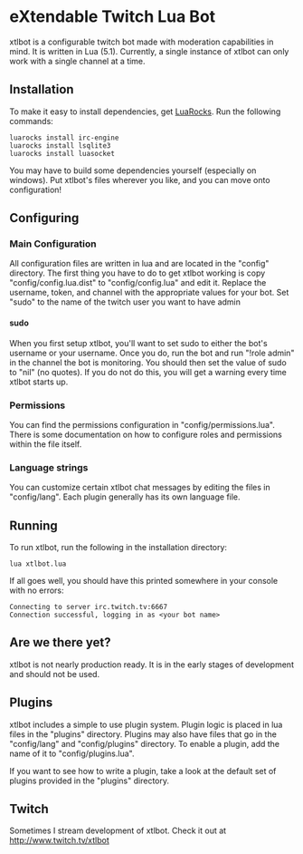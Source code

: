 # eXtendable Twitch Lua Bot

xtlbot is a configurable twitch bot made with moderation capabilities in mind. It is written in Lua (5.1).
Currently, a single instance of xtlbot can only work with a single channel at a time.

## Installation

To make it easy to install dependencies, get [LuaRocks](https://luarocks.org/). Run the following commands:

    luarocks install irc-engine
    luarocks install lsqlite3
    luarocks install luasocket

You may have to build some dependencies yourself (especially on windows). Put xtlbot's files wherever you like, and you
can move onto configuration!

## Configuring

### Main Configuration

All configuration files are written in lua and are located in the "config" directory. The first thing you have to do to
get xtlbot working is copy "config/config.lua.dist" to "config/config.lua" and edit it. Replace the username, token,
and channel with the appropriate values for your bot. Set "sudo" to the name of the twitch user you want to have
admin

#### sudo

When you first setup xtlbot, you'll want to set sudo to either the bot's username or your username. Once you do, run the
bot and run "!role <username> admin" in the channel the bot is monitoring. You should then set the value of sudo
to "nil" (no quotes). If you do not do this, you will get a warning every time xtlbot starts up.

### Permissions

You can find the permissions configuration in "config/permissions.lua". There is some documentation on how to configure
roles and permissions within the file itself.

### Language strings

You can customize certain xtlbot chat messages by editing the files in "config/lang". Each plugin generally has its own
language file.

## Running

To run xtlbot, run the following in the installation directory:

    lua xtlbot.lua

If all goes well, you should have this printed somewhere in your console with no errors:

    Connecting to server irc.twitch.tv:6667
    Connection successful, logging in as <your bot name>

## Are we there yet?

xtlbot is not nearly production ready. It is in the early stages of development and should not be used.

## Plugins

xtlbot includes a simple to use plugin system. Plugin logic is placed in lua files in the "plugins" directory. Plugins
may also have files that go in the "config/lang" and "config/plugins" directory. To enable a plugin, add the name of it
to "config/plugins.lua".

If you want to see how to write a plugin, take a look at the default set of plugins provided in the "plugins" directory.

## Twitch

Sometimes I stream development of xtlbot. Check it out at http://www.twitch.tv/xtlbot